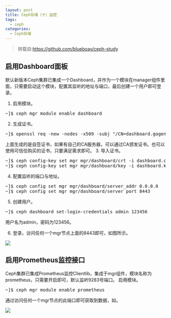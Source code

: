 ```yaml
---
layout: post
title: Ceph存储（十）监控
tags: 
  - ceph
categories:
  - Ceph存储
---
```

>转载自:https://github.com/blueboay/ceph-study

## 启用Dashboard面板
默认新版本Ceph集群已集成一个Dashboard，并作为一个模块在manager组件里面，只需要启动这个模块，配置其监听的地址与端口，最后创建一个用户即可登录。
<!-- more -->
1.  启用模块。

<pre>
~]$ ceph mgr module enable dashboard
</pre>
2.  生成证书。

<pre>
~]$ openssl req -new -nodes -x509 -subj "/CN=dashboard.gogen.cn" -days 3650 -keyout dashboard.key -out dashboard.crt -extensions v3_ca
</pre>
上面生成的是自签证书，如果有自己的CA服务器，可以通过CA颁发证书。也可以使用可信任购买的证书，只要满足需求即可。
3.  导入证书。

<pre>
~]$ ceph config-key set mgr mgr/dashboard/crt -i dashboard.crt
~]$ ceph config-key set mgr mgr/dashboard/key -i dashboard.key
</pre>
4.   配置监听的端口与地址。

<pre>
~]$ ceph config set mgr mgr/dashboard/server_addr 0.0.0.0
~]$ ceph config set mgr mgr/dashboard/server_port 8443
</pre>
5.  创建用户。

<pre>
~]$ ceph dashboard set-login-credentials admin 123456
</pre>
用户名为admin，密码为123456。

6.   登录，访问任何一个mgr节点上面的8443即可，如图所示。

[![](http://121.43.168.35/wp-content/uploads/2019/05/M1LKCTS4YSOKZMUV@J-1024x557.png)](https://www.linux-note.cn/wp-content/uploads/2019/05/M1LKCTS4YSOKZMUV@J.png)
## 启用Prometheus监控接口
Ceph集群已集成Prometheus监控Clientlib，集成于mgr组件，模块名称为prometheus，只需要开启即可，默认监听9283号端口。
启用模块。

<pre>
~]$ ceph mgr module enable prometheus
</pre>
通过访问任何一个mgr节点的此端口即可获取到数据，如。

[![](http://121.43.168.35/wp-content/uploads/2019/05/1-3.png)](https://www.linux-note.cn/wp-content/uploads/2019/05/1-3.png)
